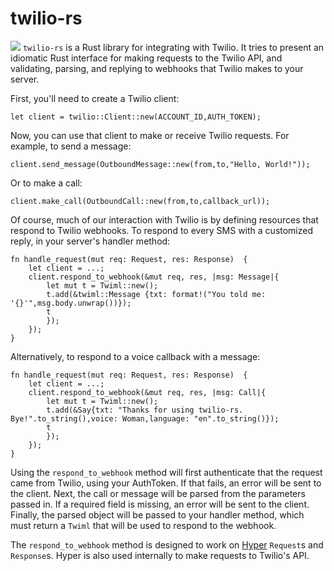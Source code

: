 twilio-rs
=========
[![](http://meritbadge.herokuapp.com/twilio)](https://crates.io/crates/twilio)
`twilio-rs` is a Rust library for integrating with Twilio. It tries to present an idiomatic Rust interface for making requests to the Twilio API, and validating, parsing, and replying to webhooks that Twilio makes to your server.

First, you'll need to create a Twilio client:

	let client = twilio::Client::new(ACCOUNT_ID,AUTH_TOKEN);
	
Now, you can use that client to make or receive Twilio requests. For example, to send a message:

	client.send_message(OutboundMessage::new(from,to,"Hello, World!"));

Or to make a call:

	client.make_call(OutboundCall::new(from,to,callback_url));
	
Of course, much of our interaction with Twilio is by defining resources that respond to Twilio webhooks. To respond to every SMS with a customized reply, in your server's handler method:

	fn handle_request(mut req: Request, res: Response)  {
		let client = ...;
		client.respond_to_webhook(&mut req, res, |msg: Message|{
			let mut t = Twiml::new();
            t.add(&twiml::Message {txt: format!("You told me: '{}'",msg.body.unwrap())});
            t
            });
		});
	}

Alternatively, to respond to a voice callback with a message:

	fn handle_request(mut req: Request, res: Response)  {
		let client = ...;
		client.respond_to_webhook(&mut req, res, |msg: Call|{
			let mut t = Twiml::new();
			t.add(&Say{txt: "Thanks for using twilio-rs. Bye!".to_string(),voice: Woman,language: "en".to_string()});
            t
            });
		});
	}

Using the `respond_to_webhook` method will first authenticate that the request came from Twilio, using your AuthToken. If that fails, an error will be sent to the client. Next, the call or message will be parsed from the parameters passed in. If a required field is missing, an error will be sent to the client. Finally, the parsed object will be passed to your handler method, which must return a `Twiml` that will be used to respond to the webhook.

The `respond_to_webhook` method is designed to work on [Hyper](https://github.com/hyperium/hyper) `Request`s and `Response`s. Hyper is also used internally to make requests to Twilio's API.
